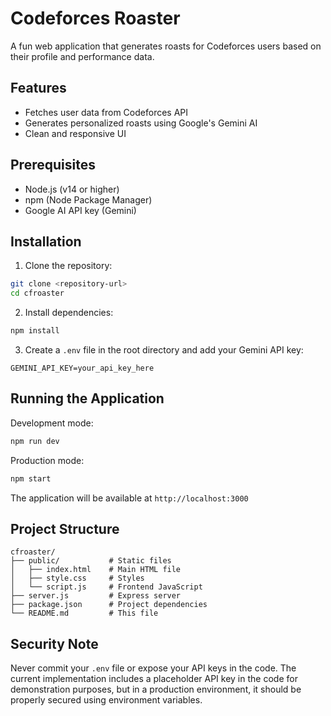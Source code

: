 # Codeforces Roaster

A fun web application that generates roasts for Codeforces users based on their profile and performance data.

## Features

- Fetches user data from Codeforces API
- Generates personalized roasts using Google's Gemini AI
- Clean and responsive UI

## Prerequisites

- Node.js (v14 or higher)
- npm (Node Package Manager)
- Google AI API key (Gemini)

## Installation

1. Clone the repository:
```bash
git clone <repository-url>
cd cfroaster
```

2. Install dependencies:
```bash
npm install
```

3. Create a `.env` file in the root directory and add your Gemini API key:
```
GEMINI_API_KEY=your_api_key_here
```

## Running the Application

Development mode:
```bash
npm run dev
```

Production mode:
```bash
npm start
```

The application will be available at `http://localhost:3000`

## Project Structure

```
cfroaster/
├── public/           # Static files
│   ├── index.html    # Main HTML file
│   ├── style.css     # Styles
│   └── script.js     # Frontend JavaScript
├── server.js         # Express server
├── package.json      # Project dependencies
└── README.md         # This file
```

## Security Note

Never commit your `.env` file or expose your API keys in the code. The current implementation includes a placeholder API key in the code for demonstration purposes, but in a production environment, it should be properly secured using environment variables. 